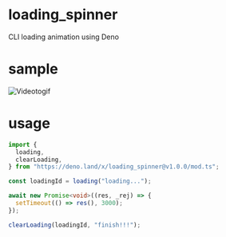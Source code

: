 # loading_spinner
CLI loading animation using Deno

# sample
![Videotogif](https://user-images.githubusercontent.com/42061897/173711329-a8f7371d-1f5b-4118-8e0b-7951cdf580ac.gif)

# usage
```ts
import {
  loading,
  clearLoading,
} from "https://deno.land/x/loading_spinner@v1.0.0/mod.ts";

const loadingId = loading("loading...");

await new Promise<void>((res, _rej) => {
  setTimeout(() => res(), 3000);
});

clearLoading(loadingId, "finish!!!");
```
